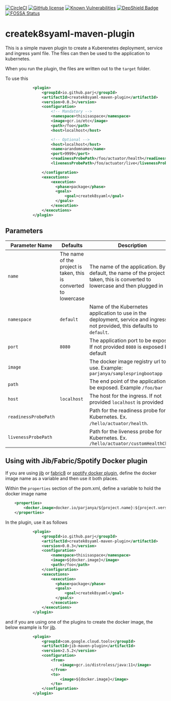  [![CircleCI](https://circleci.com/gh/parj/createk8syaml-maven-plugin.svg?style=svg)](https://circleci.com/gh/parj/createk8syaml-maven-plugin) [![GitHub license](https://img.shields.io/github/license/parj/createk8syaml-maven-plugin.svg)](https://github.com/parj/createk8syaml-maven-plugin/blob/main/LICENSE) [![Known Vulnerabilities](https://snyk.io/test/github/parj/createk8syaml-maven-plugin/badge.svg)](https://snyk.io/test/github/parj/createk8syaml-maven-plugin) [![DepShield Badge](https://depshield.sonatype.org/badges/parj/createk8syaml-maven-plugin/depshield.svg)](https://depshield.github.io) [![FOSSA Status](https://app.fossa.com/api/projects/git%2Bgithub.com%2Fparj%2Fcreatek8syaml-maven-plugin.svg?type=shield)](https://app.fossa.com/projects/git%2Bgithub.com%2Fparj%2Fcreatek8syaml-maven-plugin?ref=badge_shield)

# createk8syaml-maven-plugin

This is a simple maven plugin to create a Kuberenetes deployment, service and ingress yaml file. The files can then be used to the application to kubernetes.

When you run the plugin, the files are written out to the `target` folder.

To use this

```xml
            <plugin>
                <groupId>io.github.parj</groupId>
                <artifactId>createk8syaml-maven-plugin</artifactId>
                <version>0.0.3</version>
                <configuration>
                    <!-- Mandatory -->
                    <namespace>thisisaspace</namespace>
                    <image>gcr.io/etc</image>
                    <path>/foo</path>
                    <host>localhost</host>

                    <!-- Optional -->
                    <host>localhost</host>
                    <name>arandomname</name>
                    <port>9999</port>
                    <readinessProbePath>/foo/actuator/health</readinessProbePath>
                    <livenessProbePath>/foo/actuator/live</livenessProbePath>

                </configuration>
                <executions>
                    <execution>
                      <phase>package</phase>
                      <goals>
                          <goal>createk8syaml</goal>
                      </goals>
                    </execution>
                </executions>
            </plugin>
```

Parameters
-----------

| Parameter Name | Defaults | Description |
| -------------- | -------- | ----------- |
| `name` | The name of the project is taken, this is converted to lowercase | The name of the application. By default, the name of the project is taken, this is converted to lowercase and then plugged in |
| `namespace` | `default` | Name of the Kubernetes application to use in the deployment, service and ingress. If not provided, this defaults to `default`. |
| `port` | `8080` | The application port to be exposed. If not provided `8080` is exposed by default |
| `image` |  | The docker image registry url to use. Example: `parjanya/samplespringbootapp`|
| `path` |  | The end point of the application to be exposed. Example `/foo/bar` |
| `host` | `localhost` | The host for the ingress. If not provided `localhost` is provided |
| `readinessProbePath` |  | Path for the readiness probe for Kubernetes. Ex. `/hello/actuator/health`.|
| `livenessProbePath` |  | Path for the liveness probe for Kubernetes. Ex. `/hello/actuator/customHealthCheck`|
 
Using with Jib/Fabric/Spotify Docker plugin
-------------------------------------------

If you are using [jib](https://github.com/GoogleContainerTools/jib) or [fabric8](https://github.com/fabric8io/docker-maven-plugin) or [spotify docker plugin](https://github.com/spotify/dockerfile-maven), define the docker image name as a variable and then use it both places. 

Within the `properties` section of the pom.xml, define a variable to hold the docker image name

```xml
    <properties>
        <docker.image>docker.io/parjanya/${project.name}:${project.version}</docker.image>
    </properties>
```

In the plugin, use it as follows

```xml
            <plugin>
                <groupId>io.github.parj</groupId>
                <artifactId>createk8syaml-maven-plugin</artifactId>
                <version>0.0.3</version>
                <configuration>
                    <namespace>thisisaspace</namespace>
                    <image>${docker.image}</image>
                    <path>/foo</path>
                </configuration>
                <executions>
                    <execution>
                      <phase>package</phase>
                      <goals>
                          <goal>createk8syaml</goal>
                      </goals>
                    </execution>
                </executions>
            </plugin>
```
and if you are using one of the plugins to create the docker image, the below example is for [jib](https://github.com/GoogleContainerTools/jib).

```xml
            <plugin>
                <groupId>com.google.cloud.tools</groupId>
                <artifactId>jib-maven-plugin</artifactId>
                <version>2.5.2</version>
                <configuration>
                    <from>
                        <image>gcr.io/distroless/java:11</image>
                    </from>
                    <to>
                        <image>${docker.image}</image>
                    </to>
                </configuration>
            </plugin>
```
